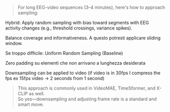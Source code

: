 > For long EEG-video sequences (3–4 minutes), here's how to approach sampling:

Hybrid:
Apply random sampling with bias toward segments with EEG activity changes (e.g., threshold crossings, variance spikes).

Balance coverage and informativeness. 
A questo potresti applicare sliding window. 

Se troppo difficile: Uniform Random Sampling (Baseline)

Zero padding su elementi che non arrivano a lunghezza desiderata

Downsampling can be applied to video (if video is in 30fps I compress the fps ex 15fps video -> 2 seconds from 1 second)
> This approach is commonly used in VideoMAE, TimeSformer, and X-CLIP as well.<br>
So yes—downsampling and adjusting frame rate is a standard and smart move.